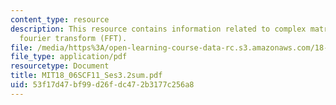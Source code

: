 ```yaml
---
content_type: resource
description: This resource contains information related to complex matrices; fast
  fourier transform (FFT).
file: /media/https%3A/open-learning-course-data-rc.s3.amazonaws.com/18-06sc-linear-algebra-fall-2011/53f17d47bf99d26fdc472b3177c256a8_MIT18_06SCF11_Ses3.2sum.pdf
file_type: application/pdf
resourcetype: Document
title: MIT18_06SCF11_Ses3.2sum.pdf
uid: 53f17d47-bf99-d26f-dc47-2b3177c256a8
---
```

